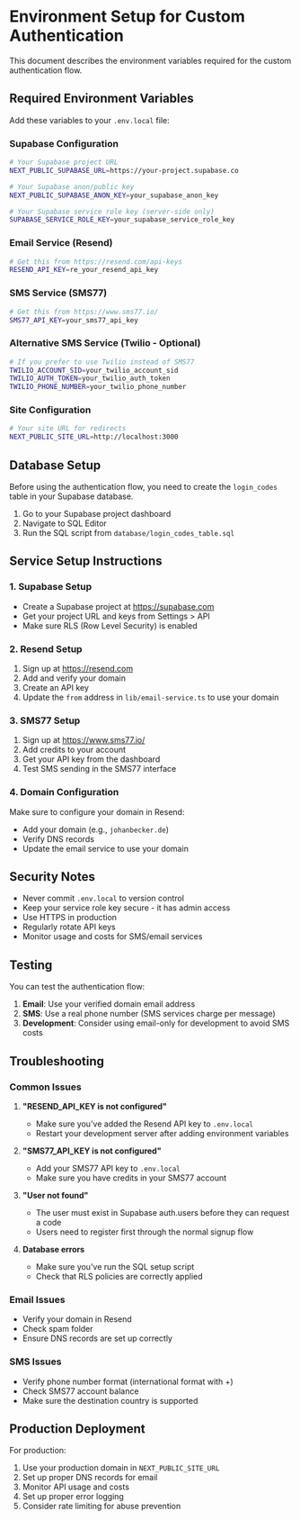 # Environment Setup for Custom Authentication

This document describes the environment variables required for the custom authentication flow.

## Required Environment Variables

Add these variables to your `.env.local` file:

### Supabase Configuration
```bash
# Your Supabase project URL
NEXT_PUBLIC_SUPABASE_URL=https://your-project.supabase.co

# Your Supabase anon/public key
NEXT_PUBLIC_SUPABASE_ANON_KEY=your_supabase_anon_key

# Your Supabase service role key (server-side only)
SUPABASE_SERVICE_ROLE_KEY=your_supabase_service_role_key
```

### Email Service (Resend)
```bash
# Get this from https://resend.com/api-keys
RESEND_API_KEY=re_your_resend_api_key
```

### SMS Service (SMS77)
```bash
# Get this from https://www.sms77.io/
SMS77_API_KEY=your_sms77_api_key
```

### Alternative SMS Service (Twilio - Optional)
```bash
# If you prefer to use Twilio instead of SMS77
TWILIO_ACCOUNT_SID=your_twilio_account_sid
TWILIO_AUTH_TOKEN=your_twilio_auth_token
TWILIO_PHONE_NUMBER=your_twilio_phone_number
```

### Site Configuration
```bash
# Your site URL for redirects
NEXT_PUBLIC_SITE_URL=http://localhost:3000
```

## Database Setup

Before using the authentication flow, you need to create the `login_codes` table in your Supabase database.

1. Go to your Supabase project dashboard
2. Navigate to SQL Editor
3. Run the SQL script from `database/login_codes_table.sql`

## Service Setup Instructions

### 1. Supabase Setup
- Create a Supabase project at https://supabase.com
- Get your project URL and keys from Settings > API
- Make sure RLS (Row Level Security) is enabled

### 2. Resend Setup
1. Sign up at https://resend.com
2. Add and verify your domain
3. Create an API key
4. Update the `from` address in `lib/email-service.ts` to use your domain

### 3. SMS77 Setup
1. Sign up at https://www.sms77.io/
2. Add credits to your account
3. Get your API key from the dashboard
4. Test SMS sending in the SMS77 interface

### 4. Domain Configuration
Make sure to configure your domain in Resend:
- Add your domain (e.g., `johanbecker.de`)
- Verify DNS records
- Update the email service to use your domain

## Security Notes

- Never commit `.env.local` to version control
- Keep your service role key secure - it has admin access
- Use HTTPS in production
- Regularly rotate API keys
- Monitor usage and costs for SMS/email services

## Testing

You can test the authentication flow:

1. **Email**: Use your verified domain email address
2. **SMS**: Use a real phone number (SMS services charge per message)
3. **Development**: Consider using email-only for development to avoid SMS costs

## Troubleshooting

### Common Issues

1. **"RESEND_API_KEY is not configured"**
   - Make sure you've added the Resend API key to `.env.local`
   - Restart your development server after adding environment variables

2. **"SMS77_API_KEY is not configured"**
   - Add your SMS77 API key to `.env.local`
   - Make sure you have credits in your SMS77 account

3. **"User not found"**
   - The user must exist in Supabase auth.users before they can request a code
   - Users need to register first through the normal signup flow

4. **Database errors**
   - Make sure you've run the SQL setup script
   - Check that RLS policies are correctly applied

### Email Issues

- Verify your domain in Resend
- Check spam folder
- Ensure DNS records are set up correctly

### SMS Issues

- Verify phone number format (international format with +)
- Check SMS77 account balance
- Make sure the destination country is supported

## Production Deployment

For production:

1. Use your production domain in `NEXT_PUBLIC_SITE_URL`
2. Set up proper DNS records for email
3. Monitor API usage and costs
4. Set up proper error logging
5. Consider rate limiting for abuse prevention 